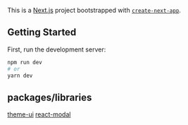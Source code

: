 This is a [Next.js](https://nextjs.org/) project bootstrapped with [`create-next-app`](https://github.com/vercel/next.js/tree/canary/packages/create-next-app).

## Getting Started

First, run the development server:

```bash
npm run dev
# or
yarn dev
```
## packages/libraries

[theme-ui](https://theme-ui.com)
[react-modal](https://www.npmjs.com/package/react-modal#api-documentation)

